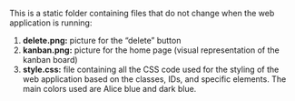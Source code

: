This is a static folder containing files that do not change when the web application is running:

1. **delete.png:** picture for the “delete” button
2. **kanban.png:** picture for the home page (visual representation of the kanban board)
3. **style.css:** file containing all the CSS code used for the styling of the web application based on the classes, IDs, and specific elements. The main colors used are Alice blue and dark blue. 

